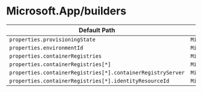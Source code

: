 # Microsoft.App/builders

| Default Path | Alias |
|---|---|
| `properties.provisioningState` | `Microsoft.App/builders/provisioningState` |
| `properties.environmentId` | `Microsoft.App/builders/environmentId` |
| `properties.containerRegistries` | `Microsoft.App/builders/containerRegistries` |
| `properties.containerRegistries[*]` | `Microsoft.App/builders/containerRegistries[*]` |
| `properties.containerRegistries[*].containerRegistryServer` | `Microsoft.App/builders/containerRegistries[*].containerRegistryServer` |
| `properties.containerRegistries[*].identityResourceId` | `Microsoft.App/builders/containerRegistries[*].identityResourceId` |

